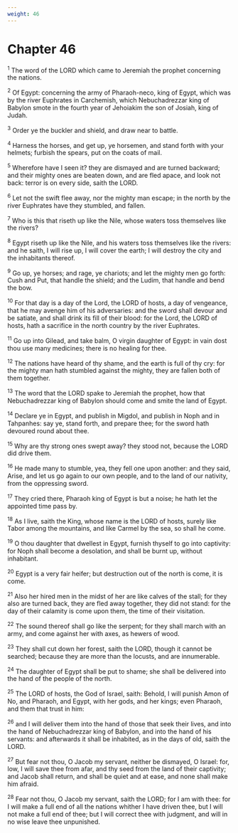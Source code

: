 ```yaml
---
weight: 46
---
```


# Chapter 46

<sup>1</sup> The word of the LORD which came to Jeremiah the prophet concerning the nations. 

<sup>2</sup> Of Egypt: concerning the army of Pharaoh-neco, king of Egypt, which was by the river Euphrates in Carchemish, which Nebuchadrezzar king of Babylon smote in the fourth year of Jehoiakim the son of Josiah, king of Judah. 

<sup>3</sup> Order ye the buckler and shield, and draw near to battle. 

<sup>4</sup> Harness the horses, and get up, ye horsemen, and stand forth with your helmets; furbish the spears, put on the coats of mail. 

<sup>5</sup> Wherefore have I seen it? they are dismayed and are turned backward; and their mighty ones are beaten down, and are fled apace, and look not back: terror is on every side, saith the LORD. 

<sup>6</sup> Let not the swift flee away, nor the mighty man escape; in the north by the river Euphrates have they stumbled, and fallen. 

<sup>7</sup> Who is this that riseth up like the Nile, whose waters toss themselves like the rivers? 

<sup>8</sup> Egypt riseth up like the Nile, and his waters toss themselves like the rivers: and he saith, I will rise up, I will cover the earth; I will destroy the city and the inhabitants thereof. 

<sup>9</sup> Go up, ye horses; and rage, ye chariots; and let the mighty men go forth: Cush and Put, that handle the shield; and the Ludim, that handle and bend the bow. 

<sup>10</sup> For that day is a day of the Lord, the LORD of hosts, a day of vengeance, that he may avenge him of his adversaries: and the sword shall devour and be satiate, and shall drink its fill of their blood: for the Lord, the LORD of hosts, hath a sacrifice in the north country by the river Euphrates. 

<sup>11</sup> Go up into Gilead, and take balm, O virgin daughter of Egypt: in vain dost thou use many medicines; there is no healing for thee. 

<sup>12</sup> The nations have heard of thy shame, and the earth is full of thy cry: for the mighty man hath stumbled against the mighty, they are fallen both of them together. 

<sup>13</sup> The word that the LORD spake to Jeremiah the prophet, how that Nebuchadrezzar king of Babylon should come and smite the land of Egypt. 

<sup>14</sup> Declare ye in Egypt, and publish in Migdol, and publish in Noph and in Tahpanhes: say ye, stand forth, and prepare thee; for the sword hath devoured round about thee. 

<sup>15</sup> Why are thy strong ones swept away? they stood not, because the LORD did drive them. 

<sup>16</sup> He made many to stumble, yea, they fell one upon another: and they said, Arise, and let us go again to our own people, and to the land of our nativity, from the oppressing sword. 

<sup>17</sup> They cried there, Pharaoh king of Egypt is but a noise; he hath let the appointed time pass by. 

<sup>18</sup> As I live, saith the King, whose name is the LORD of hosts, surely like Tabor among the mountains, and like Carmel by the sea, so shall he come. 

<sup>19</sup> O thou daughter that dwellest in Egypt, furnish thyself to go into captivity: for Noph shall become a desolation, and shall be burnt up, without inhabitant. 

<sup>20</sup> Egypt is a very fair heifer; but destruction out of the north is come, it is come. 

<sup>21</sup> Also her hired men in the midst of her are like calves of the stall; for they also are turned back, they are fled away together, they did not stand: for the day of their calamity is come upon them, the time of their visitation. 

<sup>22</sup> The sound thereof shall go like the serpent; for they shall march with an army, and come against her with axes, as hewers of wood. 

<sup>23</sup> They shall cut down her forest, saith the LORD, though it cannot be searched; because they are more than the locusts, and are innumerable. 

<sup>24</sup> The daughter of Egypt shall be put to shame; she shall be delivered into the hand of the people of the north. 

<sup>25</sup> The LORD of hosts, the God of Israel, saith: Behold, I will punish Amon of No, and Pharaoh, and Egypt, with her gods, and her kings; even Pharaoh, and them that trust in him: 

<sup>26</sup> and I will deliver them into the hand of those that seek their lives, and into the hand of Nebuchadrezzar king of Babylon, and into the hand of his servants: and afterwards it shall be inhabited, as in the days of old, saith the LORD. 

<sup>27</sup> But fear not thou, O Jacob my servant, neither be dismayed, O Israel: for, low, I will save thee from afar, and thy seed from the land of their captivity; and Jacob shall return, and shall be quiet and at ease, and none shall make him afraid. 

<sup>28</sup> Fear not thou, O Jacob my servant, saith the LORD; for I am with thee: for I will make a full end of all the nations whither I have driven thee, but I will not make a full end of thee; but I will correct thee with judgment, and will in no wise leave thee unpunished. 


